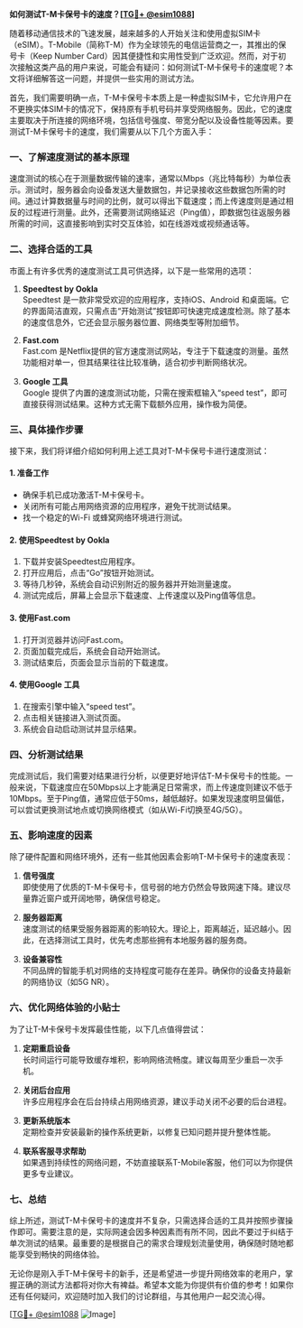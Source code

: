 **如何测试T-M卡保号卡的速度？[[TG💪+ @esim1088](https://t.me/s/esim1088)]**

随着移动通信技术的飞速发展，越来越多的人开始关注和使用虚拟SIM卡（eSIM）。T-Mobile（简称T-M）作为全球领先的电信运营商之一，其推出的保号卡（Keep Number Card）因其便捷性和实用性受到广泛欢迎。然而，对于初次接触这类产品的用户来说，可能会有疑问：如何测试T-M卡保号卡的速度呢？本文将详细解答这一问题，并提供一些实用的测试方法。

首先，我们需要明确一点，T-M卡保号卡本质上是一种虚拟SIM卡，它允许用户在不更换实体SIM卡的情况下，保持原有手机号码并享受网络服务。因此，它的速度主要取决于所连接的网络环境，包括信号强度、带宽分配以及设备性能等因素。要测试T-M卡保号卡的速度，我们需要从以下几个方面入手：

### **一、了解速度测试的基本原理**

速度测试的核心在于测量数据传输的速率，通常以Mbps（兆比特每秒）为单位表示。测试时，服务器会向设备发送大量数据包，并记录接收这些数据包所需的时间。通过计算数据量与时间的比例，就可以得出下载速度；而上传速度则是通过相反的过程进行测量。此外，还需要测试网络延迟（Ping值），即数据包往返服务器所需的时间，这直接影响到实时交互体验，如在线游戏或视频通话等。

### **二、选择合适的工具**

市面上有许多优秀的速度测试工具可供选择，以下是一些常用的选项：

1. **Speedtest by Ookla**  
   Speedtest 是一款非常受欢迎的应用程序，支持iOS、Android 和桌面端。它的界面简洁直观，只需点击“开始测试”按钮即可快速完成速度检测。除了基本的速度信息外，它还会显示服务器位置、网络类型等附加细节。

2. **Fast.com**  
   Fast.com 是Netflix提供的官方速度测试网站，专注于下载速度的测量。虽然功能相对单一，但其结果往往比较准确，适合初步判断网络状况。

3. **Google 工具**  
   Google 提供了内置的速度测试功能，只需在搜索框输入“speed test”，即可直接获得测试结果。这种方式无需下载额外应用，操作极为简便。

### **三、具体操作步骤**

接下来，我们将详细介绍如何利用上述工具对T-M卡保号卡进行速度测试：

#### **1. 准备工作**
- 确保手机已成功激活T-M卡保号卡。
- 关闭所有可能占用网络资源的应用程序，避免干扰测试结果。
- 找一个稳定的Wi-Fi 或蜂窝网络环境进行测试。

#### **2. 使用Speedtest by Ookla**
1. 下载并安装Speedtest应用程序。
2. 打开应用后，点击“Go”按钮开始测试。
3. 等待几秒钟，系统会自动识别附近的服务器并开始测量速度。
4. 测试完成后，屏幕上会显示下载速度、上传速度以及Ping值等信息。

#### **3. 使用Fast.com**
1. 打开浏览器并访问Fast.com。
2. 页面加载完成后，系统会自动开始测试。
3. 测试结束后，页面会显示当前的下载速度。

#### **4. 使用Google 工具**
1. 在搜索引擎中输入“speed test”。
2. 点击相关链接进入测试页面。
3. 系统会自动启动测试并显示结果。

### **四、分析测试结果**

完成测试后，我们需要对结果进行分析，以便更好地评估T-M卡保号卡的性能。一般来说，下载速度应在50Mbps以上才能满足日常需求，而上传速度则建议不低于10Mbps。至于Ping值，通常应低于50ms，越低越好。如果发现速度明显偏低，可以尝试更换测试地点或切换网络模式（如从Wi-Fi切换至4G/5G）。

### **五、影响速度的因素**

除了硬件配置和网络环境外，还有一些其他因素会影响T-M卡保号卡的速度表现：

1. **信号强度**  
   即使使用了优质的T-M卡保号卡，信号弱的地方仍然会导致网速下降。建议尽量靠近窗户或开阔地带，确保信号稳定。

2. **服务器距离**  
   速度测试的结果受服务器距离的影响较大。理论上，距离越近，延迟越小。因此，在选择测试工具时，优先考虑那些拥有本地服务器的服务商。

3. **设备兼容性**  
   不同品牌的智能手机对网络的支持程度可能存在差异。确保你的设备支持最新的网络协议（如5G NR）。

### **六、优化网络体验的小贴士**

为了让T-M卡保号卡发挥最佳性能，以下几点值得尝试：

1. **定期重启设备**  
   长时间运行可能导致缓存堆积，影响网络流畅度。建议每周至少重启一次手机。

2. **关闭后台应用**  
   许多应用程序会在后台持续占用网络资源，建议手动关闭不必要的后台进程。

3. **更新系统版本**  
   定期检查并安装最新的操作系统更新，以修复已知问题并提升整体性能。

4. **联系客服寻求帮助**  
   如果遇到持续性的网络问题，不妨直接联系T-Mobile客服，他们可以为你提供更多专业建议。

### **七、总结**

综上所述，测试T-M卡保号卡的速度并不复杂，只需选择合适的工具并按照步骤操作即可。需要注意的是，实际网速会因多种因素而有所不同，因此不要过于纠结于单次测试的结果。最重要的是根据自己的需求合理规划流量使用，确保随时随地都能享受到畅快的网络体验。

无论你是刚入手T-M卡保号卡的新手，还是希望进一步提升网络效率的老用户，掌握正确的测试方法都将对你大有裨益。希望本文能为你提供有价值的参考！如果你还有任何疑问，欢迎随时加入我们的讨论群组，与其他用户一起交流心得。

[[TG💪+ @esim1088](https://t.me/s/esim1088) ![Image](https://i.postimg.cc/4NQfJmqS/Snipaste-2025-05-13-00-14-12.png)]